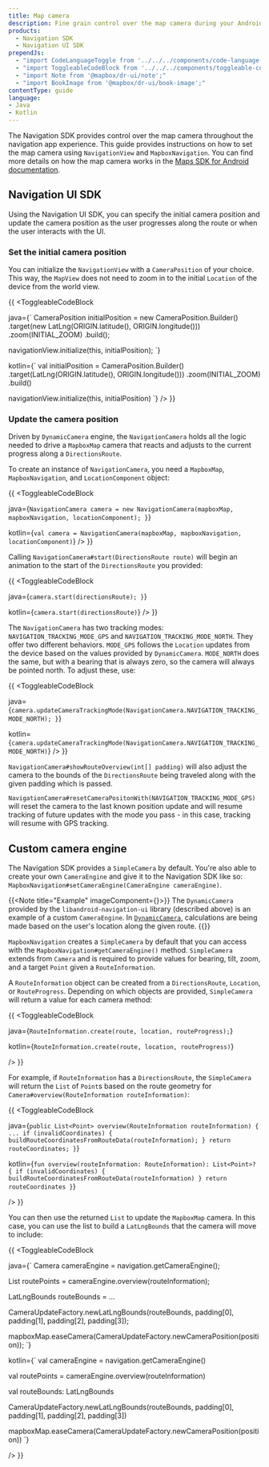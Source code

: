 ```yaml
---
title: Map camera
description: Fine grain control over the map camera during your Android app navigation experience with the Mapbox Navigation SDK for Android. Click to learn how.
products:
  - Navigation SDK
  - Navigation UI SDK
prependJs:
  - "import CodeLanguageToggle from '../../../components/code-language-toggle';"
  - "import ToggleableCodeBlock from '../../../components/toggleable-code-block';"
  - "import Note from '@mapbox/dr-ui/note';"
  - "import BookImage from '@mapbox/dr-ui/book-image';"
contentType: guide
language:
- Java
- Kotlin
---
```


The Navigation SDK provides control over the map camera throughout the navigation app experience. This guide provides instructions on how to set the map camera using `NavigationView` and `MapboxNavigation`. You can find more details on how the map camera works in the [Maps SDK for Android documentation](/android/maps/overview/camera/).

## Navigation UI SDK

Using the Navigation UI SDK, you can specify the initial camera position and update the camera position as the user progresses along the route or when the user interacts with the UI.

### Set the initial camera position

You can initialize the `NavigationView` with a `CameraPosition` of your choice. This way, the `MapView` does not need to zoom in to the initial `Location` of the device from the world view.

{{
<CodeLanguageToggle id="initialize-camera-position" />
<ToggleableCodeBlock

java={`
CameraPosition initialPosition = new CameraPosition.Builder()
      .target(new LatLng(ORIGIN.latitude(), ORIGIN.longitude()))
      .zoom(INITIAL_ZOOM)
      .build();

navigationView.initialize(this, initialPosition);
`}

kotlin={`
val initialPosition = CameraPosition.Builder()
      .target(LatLng(ORIGIN.latitude(), ORIGIN.longitude()))
      .zoom(INITIAL_ZOOM)
      .build()

navigationView.initialize(this, initialPosition)
`}
/>
}}

### Update the camera position

Driven by `DynamicCamera` engine, the `NavigationCamera` holds all the logic needed to drive a `MapboxMap` camera that reacts and adjusts to the current progress along a `DirectionsRoute`.

To create an instance of `NavigationCamera`, you need a `MapboxMap`, `MapboxNavigation`, and `LocationComponent` object:

{{
<CodeLanguageToggle id="nav-map-camera" />
<ToggleableCodeBlock

java={`
NavigationCamera camera = new NavigationCamera(mapboxMap, mapboxNavigation, locationComponent);
}
`}

kotlin={`
val camera = NavigationCamera(mapboxMap, mapboxNavigation, locationComponent)
`}
/>
}}


Calling `NavigationCamera#start(DirectionsRoute route)` will begin an animation to the start of the `DirectionsRoute` you provided:

{{
<CodeLanguageToggle id="camera-start" />
<ToggleableCodeBlock

java={`
camera.start(directionsRoute);
}
`}

kotlin={`
camera.start(directionsRoute)
`}
/>
}}

The `NavigationCamera` has two tracking modes: `NAVIGATION_TRACKING_MODE_GPS` and `NAVIGATION_TRACKING_MODE_NORTH`. They offer two different behaviors. `MODE_GPS` follows the `Location` updates from the device based on the values provided by `DynamicCamera`. `MODE_NORTH` does the same, but with a bearing that is always zero, so the camera will always be pointed north. To adjust these, use:

{{
<CodeLanguageToggle id="camera-tracking-mode" />
<ToggleableCodeBlock

java={`
camera.updateCameraTrackingMode(NavigationCamera.NAVIGATION_TRACKING_MODE_NORTH);
}
`}

kotlin={`
camera.updateCameraTrackingMode(NavigationCamera.NAVIGATION_TRACKING_MODE_NORTH)
`}
/>
}}

`NavigationCamera#showRouteOverview(int[] padding)` will also adjust the camera to the bounds of the `DirectionsRoute` being traveled along with the given padding which is passed.  

`NavigationCamera#resetCameraPositonWith(NAVIGATION_TRACKING_MODE_GPS)` will reset the camera to the last known position update and will resume tracking of future updates with the mode you pass - in this case, tracking will resume with GPS tracking.  


## Custom camera engine

The Navigation SDK provides a `SimpleCamera` by default. You're also able to create your own `CameraEngine` and give it to the Navigation SDK like so: `MapboxNavigation#setCameraEngine(CameraEngine cameraEngine)`.

{{<Note title="Example" imageComponent={<BookImage size="60" />}>}}
The `DynamicCamera` provided by the `libandroid-navigation-ui` library (described above) is an example of a custom `CameraEngine`. In [`DynamicCamera`](/android/navigation/overview/navigation-ui/#navigationcamera), calculations are being made based on the user's location along the given route.
{{</Note>}}

`MapboxNavigation` creates a `SimpleCamera` by default that you can access with the `MapboxNavigation#getCameraEngine()` method. `SimpleCamera` extends from `Camera` and is required to provide values for bearing, tilt, zoom, and a target `Point` given a `RouteInformation`.

A `RouteInformation` object can be created from a `DirectionsRoute`, `Location`, or `RouteProgress`. Depending on which objects are provided, `SimpleCamera` will return a value for each camera method:

{{
<CodeLanguageToggle id="route-info" />
<ToggleableCodeBlock

java={`
RouteInformation.create(route, location, routeProgress);
`}

kotlin={`
RouteInformation.create(route, location, routeProgress)
`}

/>
}}


For example, if `RouteInformation` has a `DirectionsRoute`, the `SimpleCamera` will return the `List` of `Point`s based on the route geometry for `Camera#overview(RouteInformation routeInformation)`:

{{
<CodeLanguageToggle id="route-bearing" />
<ToggleableCodeBlock

java={`
public List<Point> overview(RouteInformation routeInformation) {
  ...
  if (invalidCoordinates) {
    buildRouteCoordinatesFromRouteData(routeInformation);
  }
  return routeCoordinates;
}
`}

kotlin={`
fun overview(routeInformation: RouteInformation): List<Point>? {
  if (invalidCoordinates) {
      buildRouteCoordinatesFromRouteData(routeInformation)
  }
  return routeCoordinates
}
`}

/>
}}

You can then use the returned `List` to update the `MapboxMap` camera.  In this case, you can use the list to build a `LatLngBounds` that the camera will move to include:

{{
<CodeLanguageToggle id="route-camera" />
<ToggleableCodeBlock

java={`
Camera cameraEngine = navigation.getCameraEngine();

List<Point> routePoints = cameraEngine.overview(routeInformation);

LatLngBounds routeBounds = ...

CameraUpdateFactory.newLatLngBounds(routeBounds, padding[0], padding[1], padding[2], padding[3]);

mapboxMap.easeCamera(CameraUpdateFactory.newCameraPosition(position));
`}

kotlin={`
val cameraEngine = navigation.getCameraEngine()

val routePoints = cameraEngine.overview(routeInformation)

val routeBounds: LatLngBounds

CameraUpdateFactory.newLatLngBounds(routeBounds, padding[0], padding[1], padding[2], padding[3])

mapboxMap.easeCamera(CameraUpdateFactory.newCameraPosition(position))
`}

/>
}}
